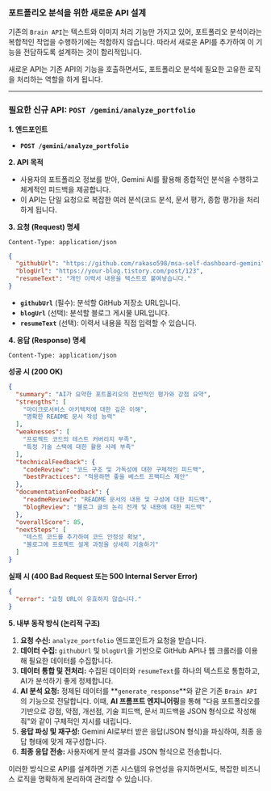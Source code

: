 ### **포트폴리오 분석을 위한 새로운 API 설계**

기존의 `Brain API`는 텍스트와 이미지 처리 기능만 가지고 있어, 포트폴리오 분석이라는 복합적인 작업을 수행하기에는 적합하지 않습니다. 따라서 새로운 API를 추가하여 이 기능을 전담하도록 설계하는 것이 합리적입니다.

새로운 API는 기존 API의 기능을 호출하면서도, 포트폴리오 분석에 필요한 고유한 로직을 처리하는 역할을 하게 됩니다.

-----

### **필요한 신규 API: `POST /gemini/analyze_portfolio`**

**1. 엔드포인트**

  * **`POST /gemini/analyze_portfolio`**

**2. API 목적**

  * 사용자의 포트폴리오 정보를 받아, Gemini AI를 활용해 종합적인 분석을 수행하고 체계적인 피드백을 제공합니다.
  * 이 API는 단일 요청으로 복잡한 여러 분석(코드 분석, 문서 평가, 종합 평가)을 처리하게 됩니다.

**3. 요청 (Request) 명세**

`Content-Type: application/json`

```json
{
  "githubUrl": "https://github.com/rakaso598/msa-self-dashboard-gemini",
  "blogUrl": "https://your-blog.tistory.com/post/123",
  "resumeText": "개인 이력서 내용을 텍스트로 붙여넣습니다."
}
```

  * **`githubUrl`** (필수): 분석할 GitHub 저장소 URL입니다.
  * **`blogUrl`** (선택): 분석할 블로그 게시물 URL입니다.
  * **`resumeText`** (선택): 이력서 내용을 직접 입력할 수 있습니다.

**4. 응답 (Response) 명세**

`Content-Type: application/json`

**성공 시 (200 OK)**

```json
{
  "summary": "AI가 요약한 포트폴리오의 전반적인 평가와 강점 요약",
  "strengths": [
    "마이크로서비스 아키텍처에 대한 깊은 이해",
    "명확한 README 문서 작성 능력"
  ],
  "weaknesses": [
    "프로젝트 코드의 테스트 커버리지 부족",
    "특정 기술 스택에 대한 활용 사례 부족"
  ],
  "technicalFeedback": {
    "codeReview": "코드 구조 및 가독성에 대한 구체적인 피드백",
    "bestPractices": "적용하면 좋을 베스트 프랙티스 제안"
  },
  "documentationFeedback": {
    "readmeReview": "README 문서의 내용 및 구성에 대한 피드백",
    "blogReview": "블로그 글의 논리 전개 및 내용에 대한 피드백"
  },
  "overallScore": 85,
  "nextSteps": [
    "테스트 코드를 추가하여 코드 안정성 확보",
    "블로그에 프로젝트 설계 과정을 상세히 기술하기"
  ]
}
```

**실패 시 (400 Bad Request 또는 500 Internal Server Error)**

```json
{
  "error": "요청 URL이 유효하지 않습니다."
}
```

**5. 내부 동작 방식 (논리적 구조)**

1.  **요청 수신:** `analyze_portfolio` 엔드포인트가 요청을 받습니다.
2.  **데이터 수집:** `githubUrl` 및 `blogUrl`을 기반으로 GitHub API나 웹 크롤러를 이용해 필요한 데이터를 수집합니다.
3.  **데이터 통합 및 전처리:** 수집된 데이터와 `resumeText`를 하나의 텍스트로 통합하고, AI가 분석하기 좋게 정제합니다.
4.  **AI 분석 요청:** 정제된 데이터를 \*\*`generate_response`\*\*와 같은 기존 `Brain API`의 기능으로 전달합니다. 이때, **AI 프롬프트 엔지니어링**을 통해 "다음 포트폴리오를 기반으로 강점, 약점, 개선점, 기술 피드백, 문서 피드백을 JSON 형식으로 작성해 줘"와 같이 구체적인 지시를 내립니다.
5.  **응답 파싱 및 재구성:** Gemini AI로부터 받은 응답(JSON 형식)을 파싱하여, 최종 응답 형태에 맞게 재구성합니다.
6.  **최종 응답 전송:** 사용자에게 분석 결과를 JSON 형식으로 전송합니다.

이러한 방식으로 API를 설계하면 기존 시스템의 유연성을 유지하면서도, 복잡한 비즈니스 로직을 명확하게 분리하여 관리할 수 있습니다.